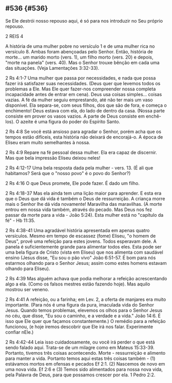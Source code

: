 ## #536 {#536}

Se Ele destrói nosso repouso aqui, é só para nos introduzir no Seu próprio repouso.

2 REIS 4

A história de uma mulher pobre no versículo 1 e de uma mulher rica no versículo 8\. Ambas foram abençoadas pelo Senhor. Então, história de morte... um marido morto (vers. 1), um filho morto (vers. 20) e depois, &quot;morte na panela&quot; (vers. 40). Mas o Senhor trouxe bênção em cada uma das situações. (Veja Lamentações 3:32-33).

2 Rs 4:1-7 Uma mulher que passa por necessidades, e nada que possa fazer irá satisfazer suas necessidades. (Deus quer que levemos todos os problemas a Ele. Mas Ele quer fazer-nos compreender nossa completa incapacidade antes de entrar em cena). Deus usa coisas simples... coisas vazias. A fé da mulher seguiu emprestando, até não ter mais um vaso disponível. Ela separa-se, com seus filhos, dos que são de fora, e começa o enchimento! Deus estava com ela, do lado de dentro da casa. (Nossa parte consiste em prover os vasos vazios. A parte de Deus consiste em enchê-los). O azeite é uma figura do poder do Espírito Santo.

2 Rs 4:8 Se você está ansioso para agradar o Senhor, porém acha que os tempos estão difíceis, esta história não deixará de encorajá-o. A época de Eliseu eram muito semelhantes à nossa.

2 Rs 4:9 Repare na fé pessoal dessa mulher. Ela era capaz de discernir. Mas que bela impressão Eliseu deixou neles!

2 Rs 4:12-17 Uma bela resposta dada pela mulher - vers. 13\. (É ali que habitamos? Será que o &quot;nosso povo&quot; é o povo do Senhor?)

2 Rs 4:16 O que Deus promete, Ele pode fazer. É dado um filho.

2 Rs 4:18-37 Mas ela ainda tem uma lição maior para aprender. E esta era que o Deus que dá vida é também o Deus de ressurreição. A criança morre mais o Senhor lhe dá vida novamente! Maravilha das maravilhas. (A morte entrou em nossa vida também, através do pecado. Mas Deus nos fez passar da morte para a vida - João 5:24). Esta mulher está no &quot;capítulo da fé&quot; - Hb 11:35.

2 Rs 4:38-41 Uma agradável história apresentada em apenas quatro versículos. Mesmo em tempo de escassez (fome) Eliseu, &quot;o homem de Deus&quot;, provê uma refeição para estes jovens. Todos esperavam dele. A panela é suficientemente grande para alimentar todos eles. Esta pode ser uma bela figura de Cristo (vista em Eliseu) que nos alimenta com saudável ensino (Jesus disse, &quot;Eu sou o pão vivo&quot; João 6:51-57\. É bom para nós estarmos olhando para o Senhor Jesus; assim como estes homens estavam olhando para Eliseu).

2 Rs 4:39 Mas alguém achava que podia melhorar a refeição acrescentando algo a ela. (Como os falsos mestres estão fazendo hoje). Mas aquilo mostrou ser veneno.

2 Rs 4:41 A refeição, ou a farinha; em Lev. 2, a oferta de manjares era muito importante. (Para nós é uma figura da pura, imaculada vida do Senhor Jesus. Quando temos problemas, elevemos os olhos para o Senhor Jesus no céu, que disse, &quot;Eu sou o caminho, e a verdade e a vida.&quot; João 14:6\. É isso que Ele quer que façamos constantemente.) O remédio para a refeição funcionou, (e hoje iremos descobrir que Ele irá nos falar. Experimente confiar nEle.)

2 Rs 4:42-44 Leia isso cuidadosamente, ou você irá perder o que está sendo falado aqui. Trata-se de um milagre como em Mateus 15:33-39\. Portanto, tivemos três coisas acontecendo. Morte - ressurreição e alimento para manter a vida. Portanto temos aqui estas três coisas também - (1) estávamos mortos em ofensas e pecados Ef 2:1\. (2) Nascemos de novo em uma nova vida. Ef 2:6 e (3) Temos sido alimentados para nossa nova vida, pela Palavra de Deus, para que possamos crescer por ela. 1 Pedro 2:2.